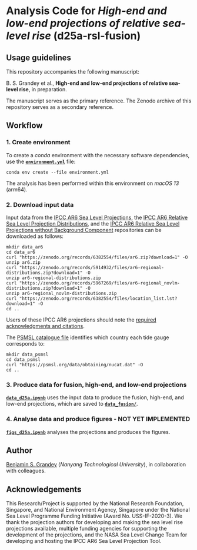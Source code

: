 # Analysis Code for _High-end and low-end projections of relative sea-level rise_ (d25a-rsl-fusion)

## Usage guidelines
This repository accompanies the following manuscript:

B. S. Grandey et al.,  **High-end and low-end projections of relative sea-level rise**, in preparation.

The manuscript serves as the primary reference.
The Zenodo archive of this repository serves as a secondary reference.

## Workflow

### 1. Create environment
To create a _conda_ environment with the necessary software dependencies, use the [**`environment.yml`**](environment.yml) file:

```
conda env create --file environment.yml
```

The analysis has been performed within this environment on _macOS 13_ (arm64).

### 2. Download input data
Input data from the [IPCC AR6 Sea Level Projections](https://doi.org/10.5281/zenodo.6382554), the [IPCC AR6 Relative Sea Level Projection Distributions](https://doi.org/10.5281/zenodo.5914932), and the [IPCC AR6 Relative Sea Level Projections without Background Component](https://doi.org/10.5281/zenodo.5967269) repositories can be downloaded as follows:

```
mkdir data_ar6
cd data_ar6
curl "https://zenodo.org/records/6382554/files/ar6.zip?download=1" -O
unzip ar6.zip
curl "https://zenodo.org/records/5914932/files/ar6-regional-distributions.zip?download=1" -O
unzip ar6-regional-distributions.zip
curl "https://zenodo.org/records/5967269/files/ar6-regional_novlm-distributions.zip?download=1" -O
unzip ar6-regional_novlm-distributions.zip
curl "https://zenodo.org/records/6382554/files/location_list.lst?download=1" -O
cd ..
```

Users of these IPCC AR6 projections should note the [required acknowledgments and citations](https://doi.org/10.5281/zenodo.6382554).

The [PSMSL catalogue file](https://psmsl.org/data/obtaining/nucat.dat) identifies which country each tide gauge corresponds to:

```
mkdir data_psmsl
cd data_psmsl
curl "https://psmsl.org/data/obtaining/nucat.dat" -O
cd ..
```

### 3. Produce data for fusion, high-end, and low-end projections
[**`data_d25a.ipynb`**](data_d25a.ipynb) uses the input data to produce the fusion, high-end, and low-end projections, which are saved to [**`data_fusion/`**](data_fusion/).

### 4. Analyse data and produce figures - NOT YET IMPLEMENTED
[**`figs_d25a.ipynb`**](figs_d25a.ipynb) analyses the projections and produces the figures.

## Author
[Benjamin S. Grandey](https://grandey.github.io) (_Nanyang Technological University_), in collaboration with colleagues.

## Acknowledgements
This Research/Project is supported by the National Research Foundation, Singapore, and National Environment Agency, Singapore under the National Sea Level Programme Funding Initiative (Award No. USS-IF-2020-3).
We thank the projection authors for developing and making the sea level rise projections available, multiple funding agencies for supporting the development of the projections, and the NASA Sea Level Change Team for developing and hosting the IPCC AR6 Sea Level Projection Tool.

